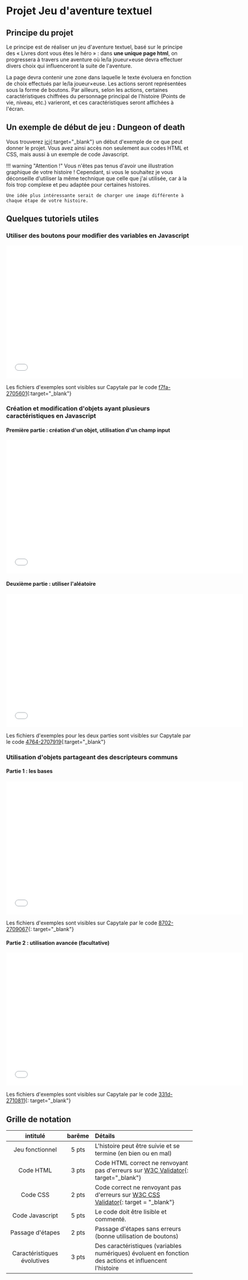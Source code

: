 # Projet Jeu d'aventure textuel

## Principe du projet 

Le principe est de réaliser un jeu d'aventure textuel, basé sur le principe des « Livres dont vous êtes le héro » : dans **une unique page html**, on progressera à travers une aventure où le/la joueur×euse devra effectuer divers choix qui influenceront la suite de l'aventure. 

La page devra contenir une zone dans laquelle le texte évoluera en fonction de choix effectués par le/la joueur×euse. Les actions seront représentées sous la forme de boutons. Par ailleurs, selon les actions, certaines caractéristiques chiffrées du personnage principal de l'histoire (Points de vie, niveau, etc.) varieront, et ces caractéristiques seront affichées à l'écran.

## Un exemple de début de jeu : Dungeon of death

Vous trouverez [ici](Dungeon.html){:target="_blank"} un début d'exemple de ce que peut donner le projet. Vous avez ainsi accès non seulement aux codes HTML et CSS, mais aussi à un exemple de code Javascript.

!!! warning "Attention !"
    Vous n'êtes pas tenus d'avoir une illustration graphique de votre histoire ! Cependant, si vous le souhaitez je vous déconseille d'utiliser la même technique que celle que j'ai utilisée, car à la fois trop complexe et peu adaptée pour certaines histoires.

    Une idée plus intéressante serait de charger une image différente à chaque étape de votre histoire.

## Quelques tutoriels utiles

### Utiliser des boutons pour modifier des variables en Javascript

<iframe src="//video.toutatice.fr/video_priv/42307/5ef957d286d04577914706139960bfbe9862f06a6baae1a313bf622579dc0b44/?is_iframe=true&size=720" width="640" height="360" style="padding: 0; margin: 0; border:0" allowfullscreen ></iframe>

Les fichiers d'exemples sont visibles sur Capytale par le code [f7fa-2705601](https://capytale2.ac-paris.fr/web/c/f7fa-2705601){:target="_blank"}

### Création et modification d'objets ayant plusieurs caractéristiques en Javascript

#### Première partie : création d'un objet, utilisation d'un champ input

<iframe src="//video.toutatice.fr/video_priv/42308/bea3e767f39f58a446429787be70920d35ceaf09651e30b4ab1d1052a4b76a26/?is_iframe=true&size=720" width="640" height="360" style="padding: 0; margin: 0; border:0" allowfullscreen ></iframe>

#### Deuxième partie : utiliser l'aléatoire

<iframe src="//video.toutatice.fr/video_priv/42309/ea5b1de2f726d0372250ca0ccf012cf8d4098429ff17dd8d8e72fcfcba32861f/?is_iframe=true&size=720" width="640" height="360" style="padding: 0; margin: 0; border:0" allowfullscreen ></iframe>

Les fichiers d'exemples pour les deux parties sont visibles sur Capytale par le code [4764-2707919](https://capytale2.ac-paris.fr/web/c/4764-2707919){:target="_blank"}


### Utilisation d'objets partageant des descripteurs communs

#### Partie 1 : les bases

<iframe src="//video.toutatice.fr/video_priv/42310/f47e0fa6373b3d2ba3bcace6a14cecfd9d8ca5948de8fa6be93b18c65c8612e8/?is_iframe=true&size=720" width="640" height="360" style="padding: 0; margin: 0; border:0" allowfullscreen ></iframe>

Les fichiers d'exemples sont visibles sur Capytale par le code [8702-2709067](https://capytale2.ac-paris.fr/web/c/8702-2709067){: target="_blank"}

#### Partie 2 : utilisation avancée (facultative)

<iframe src="//video.toutatice.fr/video_priv/42311/1056fed77a7464c2f0bdc500d8bb61744766f29003447d390df0b041259724ea/?is_iframe=true&size=720" width="640" height="360" style="padding: 0; margin: 0; border:0" allowfullscreen ></iframe>

Les fichiers d'exemples sont visibles sur Capytale par le code [331d-2710811](https://capytale2.ac-paris.fr/web/c/331d-2710811){: target="_blank"}


## Grille de notation


| intitulé | barême | Détails |
| :---: | :---: | :--- |
| Jeu fonctionnel | 5 pts | L'histoire peut être suivie et se termine (en bien ou en mal) |
| Code HTML | 3 pts | Code HTML correct ne renvoyant pas d'erreurs sur [W3C Validator](https://validator.w3.org/#validate_by_upload){: target="_blank"}|
| Code CSS | 2 pts | Code correct ne renvoyant pas d'erreurs sur [W3C CSS Validator](https://jigsaw.w3.org/css-validator/#validate_by_upload){: target = "_blank"} |
| Code Javascript | 5 pts | Le code doit être lisible et commenté. |
| Passage d'étapes | 2 pts | Passage d'étapes sans erreurs (bonne utilisation de boutons) |
| Caractéristiques évolutives | 3 pts | Des caractéristiques (variables numériques) évoluent en fonction des actions et influencent l'histoire |
